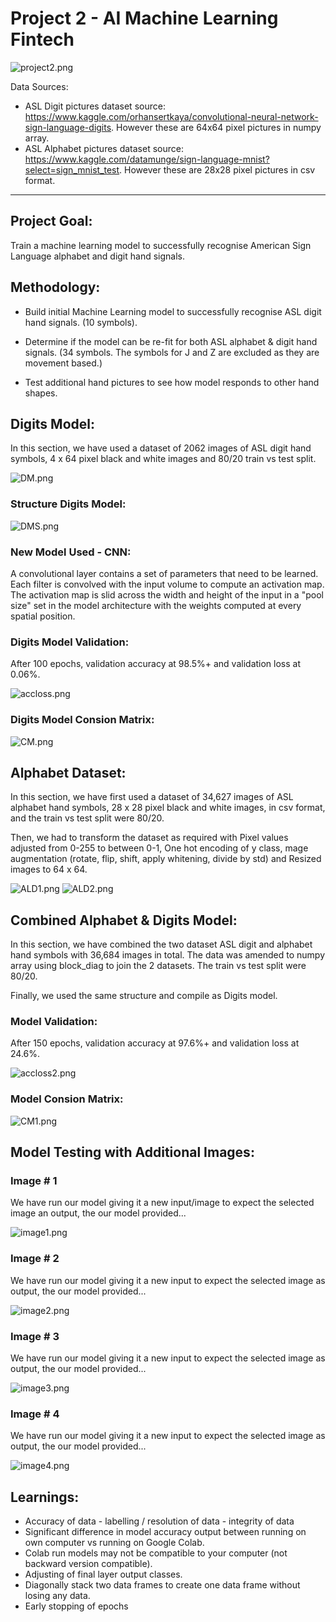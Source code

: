 # Project 2 - AI Machine Learning Fintech


![project2.png](Images/project2.png)

Data Sources:
* ASL Digit pictures dataset source: https://www.kaggle.com/orhansertkaya/convolutional-neural-network-sign-language-digits.  However these are 64x64 pixel pictures in numpy array.
* ASL Alphabet pictures dataset source: https://www.kaggle.com/datamunge/sign-language-mnist?select=sign_mnist_test. However these are 28x28 pixel pictures in csv format.

---
## Project Goal:

Train a machine learning model to successfully recognise American Sign Language alphabet and digit hand signals.

## Methodology:

- Build initial Machine Learning model to successfully recognise ASL digit hand signals. (10 symbols).

- Determine if the model can be re-fit for both ASL alphabet & digit hand signals. 
(34 symbols.  The symbols for J and Z are excluded as they are movement based.)

- Test additional hand pictures to see how model responds to other hand shapes.


## Digits Model:

In this section, we have used a dataset of 2062 images of ASL digit hand symbols, 4 x 64 pixel black and white images and 80/20 train vs test split.

![DM.png](Images/DM.png)

### Structure Digits Model:

![DMS.png](Images/DMS.png)


### New Model Used - CNN: 
A convolutional layer contains a set of parameters that need to be learned. Each filter is convolved with the input volume to compute an activation map. The activation map is slid across the width and height of the input in a "pool size" set in the model architecture with the weights computed at every spatial position.


### Digits Model Validation:
After 100 epochs, validation accuracy at 98.5%+ and validation loss at 0.06%.

![accloss.png](Images/accloss.png)

### Digits Model Consion Matrix:

![CM.png](Images/CM.png)

## Alphabet Dataset:

In this section, we have first used a dataset of 34,627 images of ASL alphabet hand symbols, 28 x 28 pixel black and white images, in csv format, and the train vs test split were 80/20.

Then, we had to transform the dataset as required with Pixel values adjusted from 0-255 to between 0-1, One hot encoding of y class, mage augmentation (rotate, flip, shift, apply whitening, divide by std) and Resized images to 64 x 64.

![ALD1.png](Images/ALD1.png) ![ALD2.png](Images/ALD2.png) 

## Combined Alphabet & Digits Model:

In this section, we have combined the two dataset ASL digit and alphabet hand symbols with 36,684 images in total. The data was amended to numpy array using block_diag to join the 2 datasets. The train vs test split were 80/20.

Finally, we used the same structure and compile as Digits model.

### Model Validation:
After 150 epochs, validation accuracy at 97.6%+ and validation loss at 24.6%.

![accloss2.png](Images/accloss2.png)

### Model Consion Matrix:

![CM1.png](Images/CM1.png)

## Model Testing with Additional Images:

### Image # 1

We have run our model giving it a new input/image to expect the selected image an output, the our model provided...

![image1.png](Images/image1.png)

### Image # 2

We have run our model giving it a new input to expect the selected image as output, the our model provided...

![image2.png](Images/image2.png)

### Image # 3

We have run our model giving it a new input to expect the selected image as output, the our model provided...

![image3.png](Images/image3.png)

### Image # 4

We have run our model giving it a new input to expect the selected image as output, the our model provided...

![image4.png](Images/image4.png)


## Learnings:

- Accuracy of data - labelling / resolution of data - integrity of data
- Significant difference in model accuracy output between running on own computer vs running on Google Colab.
- Colab run models may not be compatible to your computer (not backward version compatible).
- Adjusting of final layer output classes.
- Diagonally stack two data frames to create one data frame without losing any data.
- Early stopping of epochs
